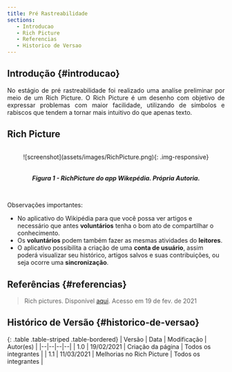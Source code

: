 ```yaml
---
title: Pré Rastreabilidade
sections:
   - Introducao
   - Rich Picture
   - Referencias
   - Historico de Versao
---
```


## Introdução {#introducao}

<div style="text-align: justify;">
No estágio de pré rastreabilidade foi realizado uma analíse preliminar por meio de um Rich Picture.
O Rich Picture é um desenho com objetivo de expressar problemas com maior facilidade, utilizando de símbolos e rabiscos que tendem a tornar mais intuitivo do que apenas texto.
</div>

## Rich Picture

<div class="screenshot-holder" style="display: flex; justify-content: center;margin: 2rem auto">
  ![screenshot](assets/images/RichPicture.png){: .img-responsive}
</div>

<p style="text-align: center; font-Weight: bold; font-style: italic;">
    Figura 1 - RichPicture do app Wikepédia. Própria Autoria.
</p><br/>

Observações importantes:

* No aplicativo do Wikipédia para que você possa ver artigos e necessário que antes **voluntários** tenha o bom ato de compartilhar o conhecimento.
* Os **voluntários** podem também fazer as mesmas atividades do **leitores**.
* O aplicativo possibilita a criação de uma **conta de usuário**, assim poderá visualizar seu histórico, artigos salvos e suas contribuições, ou seja ocorre uma **sincronização**.

## Referências {#referencias}

>Rich pictures. Disponível [aqui](http://systems.open.ac.uk/materials/T552/pages/rich/richAppendix.html). Acesso em 19 de fev. de 2021


## Histórico de Versão {#historico-de-versao}

<div class="table-responsive">

{: .table .table-striped .table-bordered}
| Versão | Data | Modificação | Autor(es) |
|--|--|--|--|
| 1.0 | 19/02/2021 | Criação da página | Todos os integrantes |
| 1.1 | 11/03/2021 | Melhorias no Rich Picture | Todos os integrantes |

</div>
